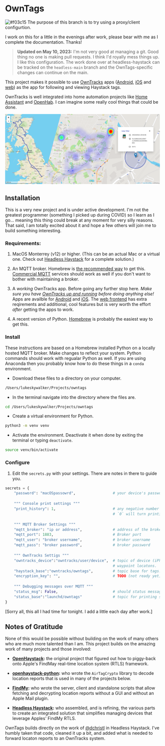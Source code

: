 # OwnTags

![#f03c15](https://placehold.co/5x5/50bf54/50bf54.png) The purpose of this branch is to try using a proxy/client configurtion.

I work on this for a little in the evenings after work, please bear with me as I complete the documentation. Thanks!

> **Updated on May 10, 2023:** I'm not very good at managing a git. Good thing no one is making pull requests. I think I'd royally mess things up. I like this configuration. The work done over at headless-haystack can be tracked on the `headless-main` branch and the OwnTags-specific changes can continue on the main.

This project makes it possible to use [OwnTracks](https://owntracks.org/) apps ([Android](https://play.google.com/store/apps/details?id=org.owntracks.android), [iOS](https://itunes.apple.com/us/app/mqttitude/id692424691?mt=8) and [web](https://github.com/owntracks/frontend)) as the app for following and viewing Haystack tags.

OwnTracks is well integrated into home automation projects like [Home Assistant](https://www.home-assistant.io/integrations/owntracks/) and [OpenHab](https://www.openhab.org/addons/bindings/gpstracker/). I can imagine some really cool things that could be done.

![map displaying owntracks features like track lines, heatmaps and  regions](map-features.png "OwnTracks Map Features")

<!-- I'm going to use these in some screenshots.
Robots: 33.81411508658622, -117.9209239699076
Light Saber: 33.814089694852186, -117.92266596079212
Luke: 33.8141448100308, -117.92313412450245
X-Wing: 33.814162638077384, -117.92309657349315
-->
## Installation

This is a very new project and is under active development. I'm not the greatest programmer (something I picked up during COVID) so I learn as I go... meaning this thing could break at any moment for very silly reasons. That said, I am totally excited about it and hope a few others will join me to build something interesting.

### Requirements:

1. MacOS Monterrey (v12) or higher. (This can be an actual Mac or a virtual one. Check out [Headless Haystack](https://github.com/dchristl/headless-haystack) for a complete solution.)

2. An MQTT broker. Homebrew is [the recommended way](https://mosquitto.org/download/#mac) to get this. [Commercial MQTT](https://duckduckgo.com/?q=commercial+MQTT+brokers) services should work as well if you don't want to bother with maintaining a broker.

3. A *working* OwnTracks app. Before going any further stop here. *Make sure you have [OwnTracks up and running](https://owntracks.org/booklet/) before doing anything else!* Apps are availble for [Android](https://play.google.com/store/apps/details?id=org.owntracks.android) and [iOS](https://itunes.apple.com/us/app/mqttitude/id692424691?mt=8). The [web frontend](https://github.com/owntracks/frontend) has extra reqirements and additional, cool features but is very worth the effort *after* getting the apps to work.

4. A recent version of Python. [Homebrew](https://docs.brew.sh/Homebrew-and-Python) is probably the easiest way to get this.

### Install

These instructions are based on a Homebrew installed Python on a locally hosted MQTT broker. Make changes to reflect your system. Python commands should work with regualar Python as well. If you are using Anaconda then you probably know how to do these things in a `conda` environment.

- Download these files to a directory on your computer.
```bash
/Users/lukeskywalker/Projects/owntags
````

- In the terminal navigate into the directory where the files are.
```bash
cd /Users/lukeskywalker/Projects/owntags
````

- Create a virtual environment for Python.
```bash
python3 -m venv venv
````

- Activate the environment. Deactivate it when done by exiting the terminal or typing `deactivate`.
```bash
source venv/bin/activate
````

### Configure

1. Edit the `secrets.py` with your settings. There are notes in there to guide you. 

```python
secrets = {
    "password": "macOSpassowrd",                 # your device's password to access keychain and decrypt messages.

    """ Console print settings """
    "print_history": 1,                          # any negative number will print all fetched locations in the console
                                                 # `0` will turn printing fetched locations off

    """ MQTT Broker Settings """
    "mqtt_broker": "ip or address",              # address of the broker for OwnTracks
    "mqtt_port": 1883,                           # Broker port
    "mqtt_user": "broker username",              # broker username
    "mqtt_pass": "broker password",              # broker password

    """ OwnTracks Settigs """
    "owntracks_device":"owntracks/user/device",  # topic of device (iPhone, Android, Web) to publish
                                                 # waypoint locatons.
    "haystack_base":"owntracks/owntags",         # topic base for tags. The tag prfix will be appended
    "encryption_key": "",                        # TODO (not ready yet) this will allow limiting who can read tag locations

    """ Debugging messages over MQTT """
    "status_msg": False,                         # should status messages be printed to MQTT.
    "status_base":"launchd/owntags"              # topic for printing status messages
}


````

[Sorry all, this all I had time for tonight. I add a little each day after work.]
 
## Notes of Gratitude

None of this would be possible without building on the work of many others who are much more talented than I am. This project builds on the amazing work of many projects and those involved:

- **[OpenHaystack](https://github.com/seemoo-lab/openhaystack):** the original project that figured out how to piggy-back onto Apple's FindMay real-time location system (RTLS) framework.

- **[openhaystack-python](https://github.com/hatomist/openhaystack-python):** who wrote the `AirTagCrypto` library to decode location reports that is used in many of the projects below.

- **[FindMy](https://github.com/biemster/FindMy):** who wrote the server, client and standalone scripts that allow fetching and decrypting location reports without a GUI and without an Apple Mail plugin.

- **[Headless Haystack](https://github.com/dchristl/headless-haystack):** who assembled, and is refining, the various parts to create an integrated solution that simplifies managing devices that leverage Apples' FindMy RTLS.

OwnTags builds directly on the work of [@dchristl](https://github.com/dchristl) in Headless Haystack. I've humbly taken that code, cleaned it up a bit, and added what is needed to forward locaton reports to an OwnTracks system.

 
